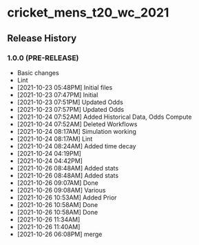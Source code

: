 # cricket_mens_t20_wc_2021

## Release History

### 1.0.0 (PRE-RELEASE)
  * Basic changes
  * Lint
  *  [2021-10-23 05:48PM] Initial files
  *  [2021-10-23 07:47PM] Initial
  *  [2021-10-23 07:51PM] Updated Odds
  *  [2021-10-23 07:57PM] Updated Odds
  *  [2021-10-24 07:52AM] Added Historical Data, Odds Compute
  *  [2021-10-24 07:52AM] Deleted Workflows
  *  [2021-10-24 08:17AM] Simulation working
  *  [2021-10-24 08:17AM] Lint
  *  [2021-10-24 08:24AM] Added time decay
  *  [2021-10-24 04:19PM] 
  *  [2021-10-24 04:42PM] 
  *  [2021-10-26 08:48AM] Added stats
  *  [2021-10-26 08:48AM] Added stats
  *  [2021-10-26 09:07AM] Done
  *  [2021-10-26 09:08AM] Various
  *  [2021-10-26 10:53AM] Added Prior
  *  [2021-10-26 10:58AM] Done
  *  [2021-10-26 10:58AM] Done
  *  [2021-10-26 11:34AM] 
  *  [2021-10-26 11:40AM] 
  *  [2021-10-26 06:08PM] merge
